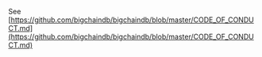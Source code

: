 <!---
Copyright BigchainDB GmbH and BigchainDB contributors
SPDX-License-Identifier: (Apache-2.0 AND CC-BY-4.0)
Code is Apache-2.0 and docs are CC-BY-4.0
--->

See [https://github.com/bigchaindb/bigchaindb/blob/master/CODE_OF_CONDUCT.md](https://github.com/bigchaindb/bigchaindb/blob/master/CODE_OF_CONDUCT.md)
